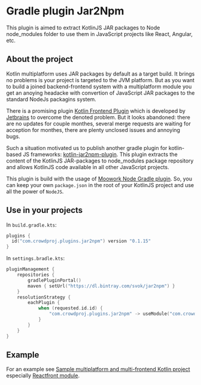 # Gradle plugin Jar2Npm

This plugin is aimed to extract KotlinJS JAR packages to Node node_modules folder to use them in
JavaScript projects like React, Angular, etc.

## About the project

Kotlin multiplatform uses JAR packages by default as a target build. It brings no problems is your project is targeted to 
the JVM platform. But as you want to build a joined backend-frontend system with a multiplatform module
you get an anoying headacke with convertion of JavaScript JAR packages to the standard NodeJs packagins system. 

There is a promising plugin [Kotlin Frontend Plugin](https://github.com/Kotlin/kotlin-frontend-plugin) which
is developed by [Jetbrains](https://www.jetbrains.com/) to overcome the denoted problem. But it looks abandoned: there 
are no updates for couple monthes, several merge requests are waiting for acception for monthes, there are plenty 
unclosed issues and annoying bugs.

Such a situation motivated us to publish another gradle plugin for kotlin-based 
JS frameworks: [kotlin-jar2npm-plugin](https://github.com/svok/kotlin-jar2npm-plugin).
This plugin extracts the content of the KotlinJS JAR-packages to node_modules package repository
and allows KotlinJS code available in all other JavaScript projects.

This plugin is build with the usage of [Moowork Node Gradle plugin](https://plugins.gradle.org/plugin/com.moowork.node).
So, you can keep your own `package.json` in the root of your KotlinJS project and use all the power of `NodeJS`.

## Use in your projects

In `build.gradle.kts`:
```kotlin
plugins {
  id("com.crowdproj.plugins.jar2npm") version "0.1.15"
}
```

In `settings.bradle.kts`:
```kotlin
pluginManagement {
    repositories {
        gradlePluginPortal()
        maven { setUrl("https://dl.bintray.com/svok/jar2npm") }
    }
    resolutionStrategy {
        eachPlugin {
            when (requested.id.id) {
                "com.crowdproj.plugins.jar2npm" -> useModule("com.crowdproj.plugins:jar2npm-plugin:${requested.version}")
            }
        }
    }
}
```

## Example

For an example see [Sample multiplatform and multi-frontend Kotlin project](https://github.com/svok/kotlin-multiplatform-sample)
especially [Reactfront module](https://github.com/svok/kotlin-multiplatform-sample/tree/master/proj-reactfront). 
